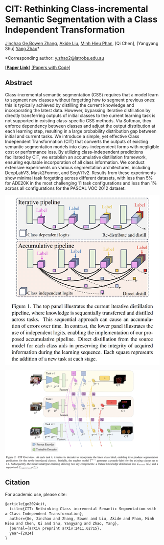 # CIT: Rethinking Class-incremental Semantic Segmentation with a Class Independent Transformation

[Jinchao Ge](https://github.com/jinchaogjc),[Bowen Zhang](https://www.linkedin.com/in/bowen-zhang-a7403095/), [Akide Liu](https://www.linkedin.com/in/akideliu/), [Minh Hieu Phan](https://scholar.google.com/citations?user=gSEw8EsAAAAJ&hl=en), [Qi Chen], [Yangyang Shu] [Yang Zhao](https://yangyangkiki.github.io/)*

*Corresponding author: y.zhao2@latrobe.edu.au 

[[**Paper Link**]](https://arxiv.org/abs/2411.02715) [[Papers with Code]]()

## Abstract
Class-incremental semantic segmentation (CSS) requires that a model learn to segment new classes without forgetting how to segment previous ones: this is typically achieved by distilling the current knowledge and incorporating the latest data. However, bypassing iterative distillation by directly transferring outputs of initial classes to the current learning task is not supported in existing class-specific CSS methods. Via Softmax, they enforce dependency between classes and adjust the output distribution at each learning step, resulting in a large probability distribution gap between initial and current tasks. We introduce a simple, yet effective Class Independent Transformation (CIT) that converts the outputs of existing semantic segmentation models into class-independent forms with negligible cost or performance loss. By utilizing class-independent predictions facilitated by CIT, we establish an accumulative distillation framework, ensuring equitable incorporation of all class information. We conduct extensive experiments on various segmentation architectures, including DeepLabV3, Mask2Former, and SegViTv2. Results from these experiments show minimal task forgetting across different datasets, with less than 5% for ADE20K in the most challenging 11 task configurations and less than 1% across all configurations for the PASCAL VOC 2012 dataset.


![teaser|left|300](pic/teaser.jpg)

![framework](pic/framework.jpg)

## Citation

For academic use, please cite:
```
@article{ge2024cit,
  title={CIT: Rethinking Class-incremental Semantic Segmentation with a Class Independent Transformation},
  author={Ge, Jinchao and Zhang, Bowen and Liu, Akide and Phan, Minh Hieu and Chen, Qi and Shu, Yangyang and Zhao, Yang},
  journal={arXiv preprint arXiv:2411.02715},
  year={2024}
}
```
